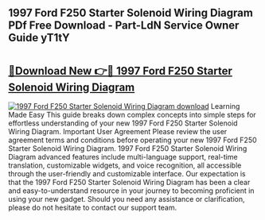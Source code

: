 ## 1997 Ford F250 Starter Solenoid Wiring Diagram PDf Free Download - Part-LdN Service Owner Guide yT1tY

# <h2><a href="http://dfovdq.blite.top/?on=1997+Ford+F250+Starter+Solenoid+Wiring+Diagram">🔗Download New 👉🔴 1997 Ford F250 Starter Solenoid Wiring Diagram</a></h2>

[![1997 Ford F250 Starter Solenoid Wiring Diagram download](https://i.imgur.com/lujVjoI.png)](http://dfovdq.blite.top/?on=1997+Ford+F250+Starter+Solenoid+Wiring+Diagram)
Learning Made Easy This guide breaks down complex concepts into simple steps for effortless understanding of your new 1997 Ford F250 Starter Solenoid Wiring Diagram. Important User Agreement Please review the user agreement terms and conditions before operating your new 1997 Ford F250 Starter Solenoid Wiring Diagram. 1997 Ford F250 Starter Solenoid Wiring Diagram advanced features include multi-language support, real-time translation, customizable widgets, and voice recognition, all accessible through the user-friendly and customizable interface. Our expectation is that the 1997 Ford F250 Starter Solenoid Wiring Diagram has been a clear and easy-to-understand resource in your journey to becoming proficient in using your new gadget. Should you need any assistance or clarification, please do not hesitate to contact our support team.
